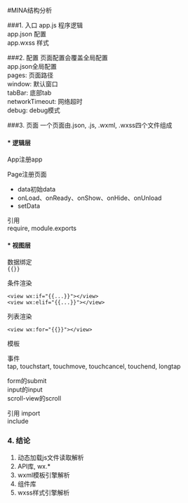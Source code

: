 #MINA结构分析

###1. 入口
app.js    程序逻辑  
app.json  配置  
app.wxss  样式  

###2. 配置
页面配置会覆盖全局配置    
app.json全局配置  
pages: 页面路径  
window: 默认窗口   
tabBar: 底部tab  
networkTimeout: 网络超时   
debug: debug模式 

###3. 页面
一个页面由.json, .js, .wxml, .wxss四个文件组成

#### * 逻辑层
App注册app  
  
Page注册页面  
* data初始data   
* onLoad、onReady、onShow、onHide、onUnload   
* setData  

引用  
require, module.exports


#### * 视图层 
数据绑定  
```{{}}```

条件渲染  
```
<view wx:if="{{...}}"></view>
<view wx:elif="{{...}}"></view>
```

列表渲染  
```
<view wx:for="{{}}"></view>
```

模板 

事件  
tap, touchstart, touchmove, touchcancel, touchend, longtap 

form的submit   
input的input  
scroll-view的scroll   
 

引用
import  
include  


### 4. 结论

1. 动态加载js文件读取解析
2. API库, wx.*
3. wxml模板引擎解析
4. 组件库
5. wxss样式引擎解析
